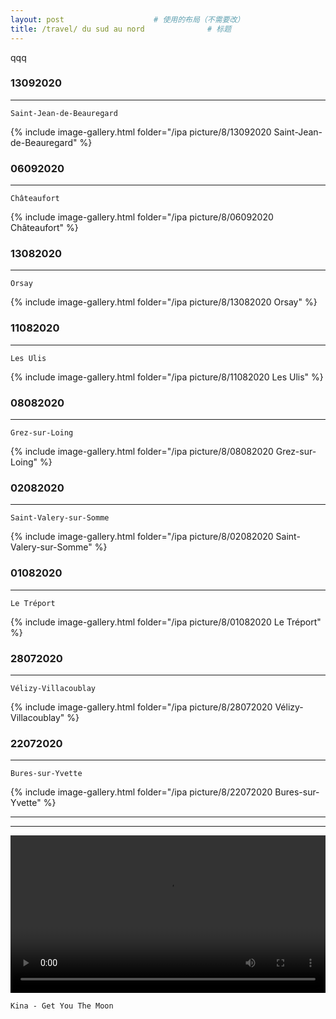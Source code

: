 ```yaml
---
layout: post   				    # 使用的布局（不需要改）
title: /travel/ du sud au nord				# 标题
---
```



<!-- require APlayer -->
<link rel="stylesheet" href="/ipa picture/css/APlayer.min.css">
<div id="aplayer"></div>
<script src="/ipa picture/js/APlayer.min.js"></script> 


<!-- APlayer 加载参数 -->
<!-- <script type="text/javascript">
const ap = new APlayer({
    container: document.getElementById('aplayer'),
    preload: 'none',
    lrcType: 3,
    audio: {
        name: '暧昧',
        artist: '王菲',
        url: '/ipa picture/6/王菲 - 暧昧.mp3',
        cover: '/ipa picture/6/王菲 - 暧昧.jpg',
        lrc: '/ipa picture/6/王菲 - 暧昧.lrc'
    }
});
</script> -->


<!-- APlayer-full 加载参数 -->
<script type="text/javascript">
const ap = new APlayer({
    container: document.getElementById('aplayer'),
    fixed: false,
    mini: false,
    autoplay: false,
    theme: '#b7daff',
    loop: 'all', 
    order: 'list',
    preload: 'metadata',
    volume: 0.7,
    mutex: true,
    lrcType: 3,
    listFolded: false,
    listMaxHeight: 90,
    storageName: 'aplayer-setting',
    audio: [
        {
            name: '出现又离开 (Live)',
            artist: '梁博',
            url: '/ipa picture/chanson/lx-music-desktop-v1.8.2-win_x86-green/梁博 - 出现又离开 (Live).mp3',
            cover: '/ipa picture/chanson/lx-music-desktop-v1.8.2-win_x86-green/梁博 - 出现又离开 (Live).jpg',
            lrc: '/ipa picture/chanson/lx-music-desktop-v1.8.2-win_x86-green/梁博 - 出现又离开 (Live).lrc'
        },
        {
            name: '日落大道 (Live)',
            artist: '梁博',
            url: '/ipa picture/chanson/lx-music-desktop-v1.8.2-win_x86-green/梁博 - 日落大道 (Live).mp3',
            cover: '/ipa picture/chanson/lx-music-desktop-v1.8.2-win_x86-green/梁博 - 日落大道 (Live).jpg',
            lrc: '/ipa picture/chanson/lx-music-desktop-v1.8.2-win_x86-green/梁博 - 日落大道 (Live).lrc'
        },
        {
            name: '让我跟你走',
            artist: '彭羚',
            url: '/ipa picture/chanson/lx-music-desktop-v1.8.2-win_x86-green/彭羚 - 让我跟你走.mp3',
            cover: '/ipa picture/chanson/lx-music-desktop-v1.8.2-win_x86-green/彭羚 - 让我跟你走.jpg',
            lrc: '/ipa picture/chanson/lx-music-desktop-v1.8.2-win_x86-green/彭羚 - 让我跟你走.lrc'
        },        
        {
            name: '重来(Live)',
            artist: '逃跑计划',
            url: '/ipa picture/chanson/Netease/逃跑计划 - 重来(Live).mp3',
            cover: '/ipa picture/chanson/Netease/逃跑计划 - 重来(Live).jpg',
            lrc: '/ipa picture/chanson/Netease/逃跑计划 - 重来(Live).lrc'
        },
        {
            name: '哪里是你的拥抱',
            artist: '逃跑计划',
            url: '/ipa picture/chanson/lx-music-desktop-v1.8.2-win_x86-green/逃跑计划 - 哪里是你的拥抱.mp3',
            cover: '/ipa picture/chanson/lx-music-desktop-v1.8.2-win_x86-green/逃跑计划 - 哪里是你的拥抱.jpg',
            lrc: '/ipa picture/chanson/lx-music-desktop-v1.8.2-win_x86-green/逃跑计划 - 哪里是你的拥抱.lrc'
        },
        {
            name: '阳光照进回忆里',
            artist: '逃跑计划',
            url: '/ipa picture/chanson/lx-music-desktop-v1.8.2-win_x86-green/逃跑计划 - 阳光照进回忆里.mp3',
            cover: '/ipa picture/chanson/lx-music-desktop-v1.8.2-win_x86-green/逃跑计划 - 阳光照进回忆里.jpg',
            lrc: '/ipa picture/chanson/lx-music-desktop-v1.8.2-win_x86-green/逃跑计划 - 阳光照进回忆里.lrc'
        },
        {
            name: '夜空中最亮的星',
            artist: '逃跑计划',
            url: '/ipa picture/chanson/lx-music-desktop-v1.8.2-win_x86-green/逃跑计划 - 夜空中最亮的星.mp3',
            cover: '/ipa picture/chanson/lx-music-desktop-v1.8.2-win_x86-green/逃跑计划 - 夜空中最亮的星.jpg',
            lrc: '/ipa picture/chanson/lx-music-desktop-v1.8.2-win_x86-green/逃跑计划 - 夜空中最亮的星.lrc'
        },
        {
            name: '一万次悲伤(Live)',
            artist: '逃跑计划',
            url: '/ipa picture/chanson/lx-music-desktop-v1.8.2-win_x86-green/逃跑计划 - 一万次悲伤(Live).mp3',
            cover: '/ipa picture/chanson/lx-music-desktop-v1.8.2-win_x86-green/逃跑计划 - 一万次悲伤(Live).jpg',
            lrc: '/ipa picture/chanson/lx-music-desktop-v1.8.2-win_x86-green/逃跑计划 - 一万次悲伤(Live).lrc'
        },
        {
            name: '直到有一天',
            artist: '逃跑计划',
            url: '/ipa picture/chanson/lx-music-desktop-v1.8.2-win_x86-green/逃跑计划 - 直到有一天.mp3',
            cover: '/ipa picture/chanson/lx-music-desktop-v1.8.2-win_x86-green/逃跑计划 - 直到有一天.jpg',
            lrc: '/ipa picture/chanson/lx-music-desktop-v1.8.2-win_x86-green/逃跑计划 - 直到有一天.lrc'
        },        
        {
            name: '暧昧',
            artist: '王菲',
            url: '/ipa picture/6/王菲 - 暧昧.mp3',
            cover: '/ipa picture/6/王菲 - 暧昧.jpg',
            lrc: '/ipa picture/6/王菲 - 暧昧.lrc'
        },
        {
            name: '偿还',
            artist: '王菲',
            url: '/ipa picture/6/王菲 - 偿还.mp3',
            cover: '/ipa picture/6/王菲 - 偿还.jpg',
            lrc: '/ipa picture/6/王菲 - 偿还.lrc'
        },
        {
            name: '如风',
            artist: '王菲',
            url: '/ipa picture/6/王菲 - 如风.mp3',
            cover: '/ipa picture/6/王菲 - 如风.jpg',
            lrc: '/ipa picture/6/王菲 - 如风.lrc'
        },
        {
            name: '爱与痛的边缘',
            artist: '王菲',
            url: '/ipa picture/6/王菲 - 爱与痛的边缘.mp3',
            cover: '/ipa picture/6/王菲 - 爱与痛的边缘.jpg',
            lrc: '/ipa picture/6/王菲 - 爱与痛的边缘.lrc'
        }
    ]
});
</script>

<script src="https://cdn.bootcss.com/jquery/3.4.1/jquery.min.js"></script>
<script src="https://cdn.bootcss.com/jquery.pjax/2.0.1/jquery.pjax.min.js"></script>
<script>
  $(document).pjax('a[target!=_blank]', '#container', {fragment:'#container', timeout:8000})
</script>

qqq

### 13092020  ###
----
`Saint-Jean-de-Beauregard`

{% include image-gallery.html folder="/ipa picture/8/13092020 Saint-Jean-de-Beauregard" %}

### 06092020  ###
----
`Châteaufort`

{% include image-gallery.html folder="/ipa picture/8/06092020 Châteaufort" %}

### 13082020  ###
----
`Orsay`

{% include image-gallery.html folder="/ipa picture/8/13082020 Orsay" %}

### 11082020  ###
----
`Les Ulis`

{% include image-gallery.html folder="/ipa picture/8/11082020 Les Ulis" %}

### 08082020  ###
----
`Grez-sur-Loing`

{% include image-gallery.html folder="/ipa picture/8/08082020 Grez-sur-Loing" %}

### 02082020  ###
----
`Saint-Valery-sur-Somme`

{% include image-gallery.html folder="/ipa picture/8/02082020 Saint-Valery-sur-Somme" %}

### 01082020  ###
----
`Le Tréport`

{% include image-gallery.html folder="/ipa picture/8/01082020 Le Tréport" %}

### 28072020  ###
----
`Vélizy-Villacoublay`

{% include image-gallery.html folder="/ipa picture/8/28072020 Vélizy-Villacoublay" %}


### 22072020  ###
----
`Bures-sur-Yvette`

{% include image-gallery.html folder="/ipa picture/8/22072020 Bures-sur-Yvette" %}

----
----

<video width="100%" height="auto" controls>
<source src="https://raw.githubusercontent.com/startadaywithasmile/startadaywithasmile.github.io/master/ipa%20picture/8/Kina%20-%20Get%20You%20The%20Moon.mp4">
</video>

`Kina - Get You The Moon`
